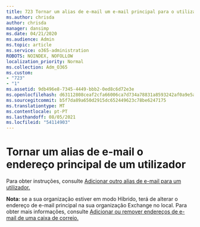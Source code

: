 ```yaml
---
title: 723 Tornar um alias de e-mail um e-mail principal para o utilizador
ms.author: chrisda
author: chrisda
manager: dansimp
ms.date: 04/21/2020
ms.audience: Admin
ms.topic: article
ms.service: o365-administration
ROBOTS: NOINDEX, NOFOLLOW
localization_priority: Normal
ms.collection: Adm_O365
ms.custom:
- "723"
- "1"
ms.assetid: 9db496e8-7345-4449-bbb2-0ed8c6d72e3e
ms.openlocfilehash: d63112808ceaf2cfa66006ca7d734a78831a8593242af0a9e5ad86787e67cf1a
ms.sourcegitcommit: b5f7da89a650d2915dc652449623c78be6247175
ms.translationtype: MT
ms.contentlocale: pt-PT
ms.lasthandoff: 08/05/2021
ms.locfileid: "54114903"
---
```

# <a name="make-an-email-alias-the-primary-address-for-a-user"></a>Tornar um alias de e-mail o endereço principal de um utilizador

Para obter instruções, consulte [Adicionar outro alias de e-mail para um utilizador.](https://docs.microsoft.com/microsoft-365/admin/email/add-another-email-alias-for-a-user)

**Nota:** se a sua organização estiver em modo Híbrido, terá de alterar o endereço de e-mail principal na sua organização Exchange no local. Para obter mais informações, consulte [Adicionar ou remover endereços de e-mail de uma caixa de correio.](https://technet.microsoft.com/library/bb123794.aspx)
